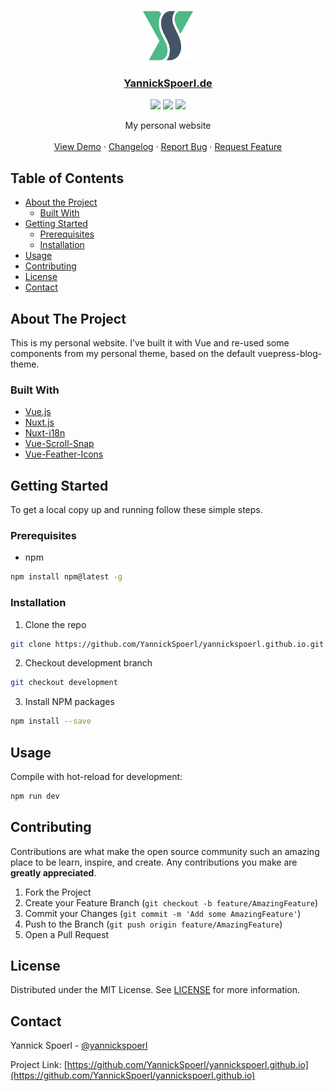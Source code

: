 <br />
<p align="center">
  <a href="https://github.com/YannickSpoerl/yannickspoerl.github.io">
    <img src="https://github.com/YannickSpoerl/yannickspoerl.github.io/blob/development/static/logo.png" alt="Logo" width="80" height="80">
  </a>

  <h3 align="center"><a href="https://www.yannickspoerl.de">YannickSpoerl.de</a></h3>
  <p align="center">
  <img src="https://img.shields.io/github/license/yannickspoerl/yannickspoerl.github.io"/>
  <img src="https://img.shields.io/github/package-json/v/yannickspoerl/yannickspoerl.github.io/development"/>
  <img src="https://img.shields.io/github/workflow/status/YannickSpoerl/yannickspoerl.github.io/Build%20and%20Deploy"/>
  </p>
  
  <p align="center">
    My personal website
    <br />
    <br />
    <a href="https://www.yannickspoerl.de">View Demo</a>
    ·
    <a href="https://github.com/YannickSpoerl/yannickspoerl.github.io/blob/master/CHANGELOG.md">Changelog</a>
    ·
    <a href="https://github.com/YannickSpoerl/yannickspoerl.github.io/issues">Report Bug</a>
    ·
    <a href="https://github.com/YannickSpoerl/yannickspoerl.github.io/issues">Request Feature</a>
  </p>
</p>



<!-- TABLE OF CONTENTS -->
## Table of Contents

* [About the Project](#about-the-project)
  * [Built With](#built-with)
* [Getting Started](#getting-started)
  * [Prerequisites](#prerequisites)
  * [Installation](#installation)
* [Usage](#usage)
* [Contributing](#contributing)
* [License](#license)
* [Contact](#contact)



<!-- ABOUT THE PROJECT -->
## About The Project

This is my personal website. I've built it with Vue and re-used some components from my personal theme, based on the default vuepress-blog-theme.


### Built With

* [Vue.js](https://vuejs.org/)
* [Nuxt.js](https://nuxtjs.org/)
* [Nuxt-i18n](https://github.com/nuxt-community/nuxt-i18n)
* [Vue-Scroll-Snap](https://github.com/angelomelonas/vue-scroll-snap)
* [Vue-Feather-Icons](https://github.com/egoist/vue-feather-icons)



<!-- GETTING STARTED -->
## Getting Started

To get a local copy up and running follow these simple steps.

### Prerequisites

* npm
```sh
npm install npm@latest -g
```

### Installation
 
1. Clone the repo
```sh
git clone https://github.com/YannickSpoerl/yannickspoerl.github.io.git
```
2. Checkout development branch
```sh
git checkout development
```
3. Install NPM packages
```sh
npm install --save
```



<!-- USAGE EXAMPLES -->
## Usage

Compile with hot-reload for development:
```sh
npm run dev
```

<!-- CONTRIBUTING -->
## Contributing

Contributions are what make the open source community such an amazing place to be learn, inspire, and create. Any contributions you make are **greatly appreciated**.

1. Fork the Project
2. Create your Feature Branch (`git checkout -b feature/AmazingFeature`)
3. Commit your Changes (`git commit -m 'Add some AmazingFeature'`)
4. Push to the Branch (`git push origin feature/AmazingFeature`)
5. Open a Pull Request



<!-- LICENSE -->
## License

Distributed under the MIT License. See [LICENSE](https://github.com/YannickSpoerl/yannickspoerl.github.io/blob/master/LICENSE.md) for more information.



<!-- CONTACT -->
## Contact

Yannick Spoerl - [@yannickspoerl](https://twitter.com/yannickspoerl)

Project Link: [https://github.com/YannickSpoerl/yannickspoerl.github.io](https://github.com/YannickSpoerl/yannickspoerl.github.io)

